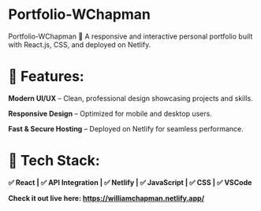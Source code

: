 # Portfolio-WChapman
Portfolio-WChapman 🚀 A responsive and interactive personal portfolio built with React.js, CSS, and deployed on Netlify.

# 🔹 Features:

**Modern UI/UX** – Clean, professional design showcasing projects and skills.

**Responsive Design** – Optimized for mobile and desktop users.

**Fast & Secure Hosting** – Deployed on Netlify for seamless performance.

# 🔧 Tech Stack:

**✅ React | ✅ API Integration | ✅ Netlify | ✅ JavaScript | ✅ CSS | ✅ VSCode**

**Check it out live here: https://williamchapman.netlify.app/**
